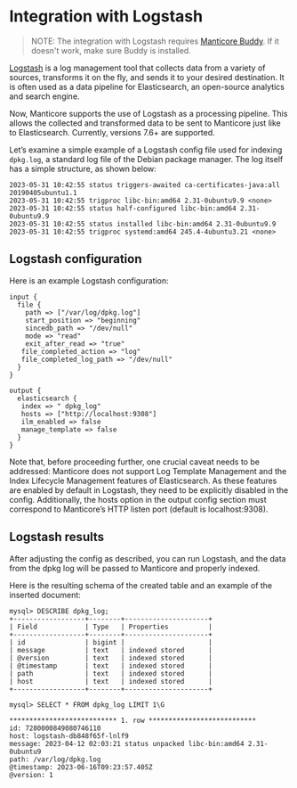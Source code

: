 # Integration with Logstash

> NOTE: The integration with Logstash requires [Manticore Buddy](../Installation/Manticore_Buddy.md). If it doesn't work, make sure Buddy is installed.

[Logstash](https://www.elastic.co/logstash) is a log management tool that collects data from a variety of sources, transforms it on the fly, and sends it to your desired destination. It is often used as a data pipeline for Elasticsearch, an open-source analytics and search engine.

Now, Manticore supports the use of Logstash as a processing pipeline. This allows the collected and transformed data to be sent to Manticore just like to Elasticsearch. Currently, versions 7.6+ are supported.

Let’s examine a simple example of a Logstash config file used for indexing `dpkg.log`, a standard log file of the Debian package manager. The log itself has a simple structure, as shown below:

```
2023-05-31 10:42:55 status triggers-awaited ca-certificates-java:all 20190405ubuntu1.1
2023-05-31 10:42:55 trigproc libc-bin:amd64 2.31-0ubuntu9.9 <none>
2023-05-31 10:42:55 status half-configured libc-bin:amd64 2.31-0ubuntu9.9
2023-05-31 10:42:55 status installed libc-bin:amd64 2.31-0ubuntu9.9
2023-05-31 10:42:55 trigproc systemd:amd64 245.4-4ubuntu3.21 <none>
```

## Logstash configuration

Here is an example Logstash configuration:

```
input {
  file {
    path => ["/var/log/dpkg.log"]
    start_position => "beginning"
    sincedb_path => "/dev/null"
    mode => "read"
    exit_after_read => "true"
   file_completed_action => "log"
   file_completed_log_path => "/dev/null"
  }
}

output {
  elasticsearch {
   index => " dpkg_log"
   hosts => ["http://localhost:9308"]
   ilm_enabled => false
   manage_template => false
  }
}
```

Note that, before proceeding further, one crucial caveat needs to be addressed: Manticore does not support Log Template Management and the Index Lifecycle Management features of Elasticsearch. As these features are enabled by default in Logstash, they need to be explicitly disabled in the config. Additionally, the hosts option in the output config section must correspond to Manticore’s HTTP listen port (default is localhost:9308).

## Logstash results

After adjusting the config as described, you can run Logstash, and the data from the dpkg log will be passed to Manticore and properly indexed.

Here is the resulting schema of the created table and an example of the inserted document:

```
mysql> DESCRIBE dpkg_log;
+------------------+--------+---------------------+
| Field            | Type   | Properties          |
+------------------+--------+---------------------+
| id               | bigint |                     |
| message          | text   | indexed stored      |
| @version         | text   | indexed stored      |
| @timestamp       | text   | indexed stored      |
| path             | text   | indexed stored      |
| host             | text   | indexed stored      |
+------------------+--------+---------------------+
```

```
mysql> SELECT * FROM dpkg_log LIMIT 1\G

*************************** 1. row ***************************
id: 7280000849080746110
host: logstash-db848f65f-lnlf9
message: 2023-04-12 02:03:21 status unpacked libc-bin:amd64 2.31-0ubuntu9
path: /var/log/dpkg.log
@timestamp: 2023-06-16T09:23:57.405Z
@version: 1
```
